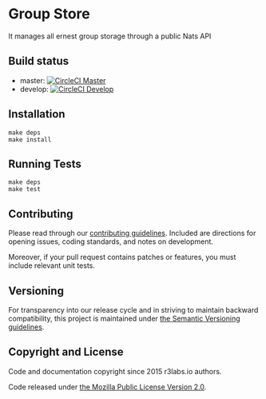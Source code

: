 # Group Store

It manages all ernest group storage through a public Nats API

## Build status

* master:  [![CircleCI Master](https://circleci.com/gh/r3labs/group-store/tree/master.svg?style=svg)](https://circleci.com/gh/r3labs/group-store/tree/master)
* develop: [![CircleCI Develop](https://circleci.com/gh/r3labs/group-store/tree/develop.svg?style=svg)](https://circleci.com/gh/r3labs/group-store/tree/develop)

## Installation

```
make deps
make install
```

## Running Tests

```
make deps
make test
```

## Contributing

Please read through our
[contributing guidelines](CONTRIBUTING.md).
Included are directions for opening issues, coding standards, and notes on
development.

Moreover, if your pull request contains patches or features, you must include
relevant unit tests.

## Versioning

For transparency into our release cycle and in striving to maintain backward
compatibility, this project is maintained under [the Semantic Versioning guidelines](http://semver.org/).

## Copyright and License

Code and documentation copyright since 2015 r3labs.io authors.

Code released under
[the Mozilla Public License Version 2.0](LICENSE).
